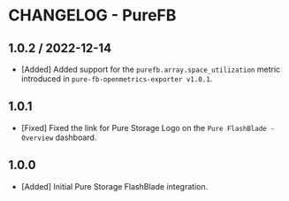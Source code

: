 # CHANGELOG - PureFB

## 1.0.2 / 2022-12-14

* [Added] Added support for the `purefb.array.space_utilization` metric introduced in `pure-fb-openmetrics-exporter v1.0.1`.

## 1.0.1

* [Fixed] Fixed the link for Pure Storage Logo on the `Pure FlashBlade - Overview` dashboard.

## 1.0.0

* [Added] Initial Pure Storage FlashBlade integration.
